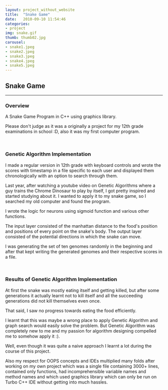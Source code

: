 ```yaml
---
layout: project_without_website
title:  "Snake Game"
date:   2010-09-10 11:54:46
categories:
- project
img: snake.gif
thumb: thumb02.jpg
carousel:
- snake1.jpeg
- snake2.jpeg
- snake3.jpeg
- snake4.jpeg
- snake5.jpeg
---
```

## Snake Game
--------------

### Overview
A Snake Game Program in C++ using graphics library.

Please don't judge as it was a originally a project for my 12th grade examinations in school :D, also it was my first computer program.

<br>

### Genetic Algorithm Implementation
I made a regular version in 12th grade with keyboard controls and wrote the scores with timestamp in a file specific to each user and displayed them chronologically with an option to search through them.

Last year, after watching a youtube video on Genetic Algorithms where a guy trains the Chrome Dinosaur to play by itself, I got pretty inspired and started studying about it. I wanted to apply it to my snake game, so I searched my old computer and found the program.

I wrote the logic for neurons using sigmoid function and various other functions.

The input layer consisted of the manhattan distance to the food's position and positions of every point on the snake's body. The output layer consisted of the potential directions in which the snake can move.

I was generating the set of ten genomes randomly in the beginning and after that kept writing the generated genomes and their respective scores in a file.

<br>

### Results of Genetic Algorithm Implementation
At first the snake was mostly eating itself and getting killed, but after some generations it actually learnt not to kill itself and all the succeeding generations did not kill themselves even once.

That said, I saw no progress towards eating the food efficiently.

I learnt that this was maybe a wrong place to apply Genetic Algorithm and graph search would easily solve the problem. But Genetic Algorithm was completely new to me and my passion for algorithm designing compelled me to somehow apply it :).

Well, even though it was quite a naive approach I learnt a lot during the course of this project.

Also my respect for OOPS concepts and IDEs multiplied many folds after working on my own project which was a single file containing 3000+ lines, contained only functions, had incomprehensible variable names and method names and which used graphics library which can only be run on Turbo C++ IDE without getting into much hassles.